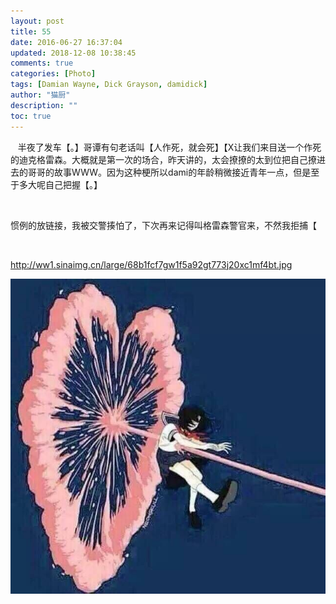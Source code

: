 ```yaml
---
layout: post
title: 55
date: 2016-06-27 16:37:04
updated: 2018-12-08 10:38:45
comments: true
categories: [Photo]
tags: [Damian Wayne, Dick Grayson, damidick]
author: "猫厨"
description: ""
toc: true
---
```


<p>&nbsp;&nbsp;&nbsp;半夜了发车【。】哥谭有句老话叫【人作死，就会死】【X让我们来目送一个作死的迪克格雷森。大概就是第一次的场合，昨天讲的，太会撩撩的太到位把自己撩进去的哥哥的故事WWW。因为这种梗所以dami的年龄稍微接近青年一点，但是至于多大呢自己把握【。】</p> 
<p>&nbsp;<br /></p> 
<p>惯例的放链接，我被交警揍怕了，下次再来记得叫格雷森警官来，不然我拒捕【</p> 
<p>&nbsp;<br /></p> 
<p><a rel="nofollow" href="http://ww1.sinaimg.cn/large/68b1fcf7gw1f5a92gt773j20xc1mf4bt.jpg" target="_blank"  >http://ww1.sinaimg.cn/large/68b1fcf7gw1f5a92gt773j20xc1mf4bt.jpg</a><br /></p>

![](https://raw.githubusercontent.com/alicewish/meowchain247/master/img_cVZNdzJtQk9JV2RmK1ZGM3gzMTFJaWh3eU8xV3JxblduRXNoSjlqb2NUWHpHZExlUXo1eUFnPT0.jpg)